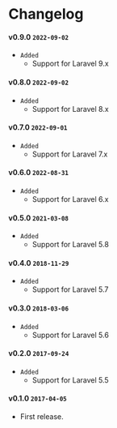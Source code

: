 # Changelog

#### v0.9.0 `2022-09-02`
- `Added`
    - Support for Laravel 9.x

#### v0.8.0 `2022-09-02`
- `Added`
    - Support for Laravel 8.x

#### v0.7.0 `2022-09-01`
- `Added`
    - Support for Laravel 7.x

#### v0.6.0 `2022-08-31`
- `Added`
    - Support for Laravel 6.x

#### v0.5.0 `2021-03-08`
- `Added`
    - Support for Laravel 5.8

#### v0.4.0 `2018-11-29`
- `Added`
    - Support for Laravel 5.7

#### v0.3.0 `2018-03-06`
- `Added`
    - Support for Laravel 5.6

#### v0.2.0 `2017-09-24`
- `Added`
    - Support for Laravel 5.5

#### v0.1.0 `2017-04-05`
- First release.
